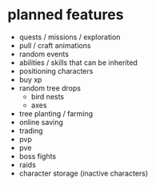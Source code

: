 # planned features
- quests / missions / exploration
- pull / craft animations
- random events
- abilities / skills that can be inherited
- positioning characters
- buy xp
- random tree drops
  - bird nests
  - axes
- tree planting / farming
- online saving
- trading
- pvp
- pve
- boss fights
- raids
- character storage (inactive characters)